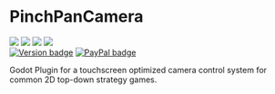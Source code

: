 # PinchPanCamera
![](https://img.shields.io/github/issues/Divirad/PinchPanCamera)
![](https://img.shields.io/github/forks/Divirad/PinchPanCamera)
![](https://img.shields.io/github/stars/Divirad/PinchPanCamera)
![](https://img.shields.io/github/license/Divirad/PinchPanCamera) <br>
[![Version badge](https://img.shields.io/badge/Version-v0.0-red.svg)](http://paypal.me/divirad) 
[![PayPal badge](https://img.shields.io/badge/Donate-PayPal-blue.svg)](http://paypal.me/divirad)

Godot Plugin for a touchscreen optimized camera control system 
for common 2D top-down strategy games.

